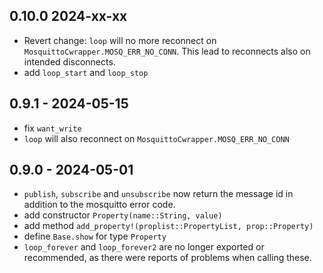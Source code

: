 ## 0.10.0 2024-xx-xx
* Revert change: `loop` will no more reconnect on `MosquittoCwrapper.MOSQ_ERR_NO_CONN`. This lead to reconnects also on intended disconnects.
* add `loop_start` and `loop_stop`

## 0.9.1 - 2024-05-15
* fix `want_write`
* `loop` will also reconnect on `MosquittoCwrapper.MOSQ_ERR_NO_CONN`


## 0.9.0 - 2024-05-01

* `publish`, `subscribe` and `unsubscribe` now return the message id in addition to the mosquitto error code.
* add constructor `Property(name::String, value)`
* add method `add_property!(proplist::PropertyList, prop::Property)`
* define `Base.show` for type `Property`
* `loop_forever` and `loop_forever2` are no longer exported or recommended, as there were reports of problems when calling these.